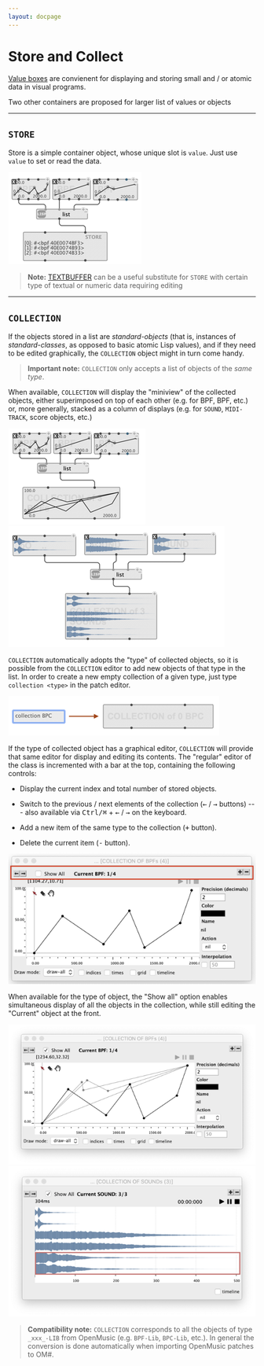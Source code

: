 ```yaml
---
layout: docpage
---
```


# Store and Collect

[Value boxes](value-box) are convienent for displaying and storing small and / or atomic data in visual programs.

Two other containers are proposed for larger list of values or objects

------
## `STORE`

Store is a simple container object, whose unique slot is `value`. 
Just use `value` to set or read the data.

<img src="./images/store.png"> 

> **Note:** [TEXTBUFFER](textbuffer) can be a useful substitute for `STORE` with certain type of textual or numeric data requiring editing


------
## `COLLECTION`

If the objects stored in a list are _standard-objects_ (that is, instances of _standard-classes_, as opposed to basic atomic Lisp values), and if they need to be edited graphically, the `COLLECTION` object might in turn come handy.

> **Important note:** `COLLECTION` only accepts a list of objects of the _same type_.

When available, `COLLECTION` will display the "miniview" of the collected objects, either superimposed on top of each other (e.g. for BPF, BPF, etc.) or, more generally, stacked as a column of displays (e.g. for `SOUND`, `MIDI-TRACK`, score objects, etc.)

<img src="./images/collection-miniview-1.png"> <img src="./images/collection-miniview-2.png">


`COLLECTION` automatically adopts the "type" of collected objects, so it is possible from the `COLLECTION` editor to add new objects of that type in the list. In order to create a new empty collection of a given type, just type `collection <type>` in the patch editor.

<img src="./images/collection-type.png">

If the type of collected object has a graphical editor, `COLLECTION` will provide that same editor for display and editing its contents. The "regular" editor of the class is incremented with a bar at the top, containing the following controls:

- Display the current index and total number of stored objects.

- Switch to the previous / next elements of the collection (<kbd>&larr;</kbd> / <kbd>&rarr;</kbd> buttons) --- also available via <kbd>Ctrl/⌘</kbd> + <kbd>&larr;</kbd> / <kbd>&rarr;</kbd> on the keyboard.

- Add a new item of the same type to the collection (<kbd>+</kbd> button).

- Delete the current item (<kbd>-</kbd> button).

<img src="./images/collection-editor.png">

When available for the type of object, the "Show all" option enables simultaneous display of all the objects in the collection, while still editing the "Current" object at the front.     
   
<img src="./images/collection-editor-showall-1.png"> <img src="./images/collection-editor-showall-2.png">

> **Compatibility note:** `COLLECTION` corresponds to all the objects of type `_xxx_-LIB` from OpenMusic (e.g. `BPF-Lib`, `BPC-Lib`, etc.). In general the conversion is done automatically when importing OpenMusic patches to OM#.




